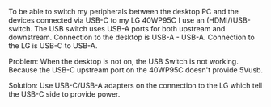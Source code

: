 To be able to switch my peripherals between the desktop PC and the devices connected via USB-C to my LG 40WP95C I use an (HDMI/)USB-switch. The USB switch uses USB-A ports for both upstream and downstream. Connection to the desktop is USB-A - USB-A. Connection to the LG is USB-C to USB-A.

Problem: When the desktop is not on, the USB Switch is not working. Because the USB-C upstream port on the 40WP95C doesn't provide 5Vusb.

Solution: Use USB-C/USB-A adapters on the connection to the LG which tell the USB-C side to provide power.

